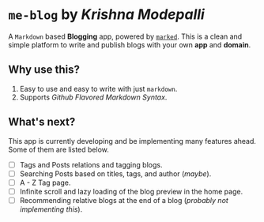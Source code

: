 # `me-blog` by _Krishna Modepalli_

A `Markdown` based **Blogging** app, powered by [`marked`](https://www.npmjs.com/package/marked).
This is a clean and simple platform to write and publish blogs with your own **app** and **domain**.


## Why use this?
1. Easy to use and easy to write with just `markdown`.
2. Supports *Github Flavored Markdown Syntax*.


## What's next?
This app is currently developing and be implementing many features ahead. Some of them are listed below.
- [ ] Tags and Posts relations and tagging blogs.
- [ ] Searching Posts based on titles, tags, and author (*maybe*).
- [ ] A - Z Tag page.
- [ ] Infinite scroll and lazy loading of the blog preview in the home page.
- [ ] Recommending relative blogs at the end of a blog (*probably not implementing this*).
